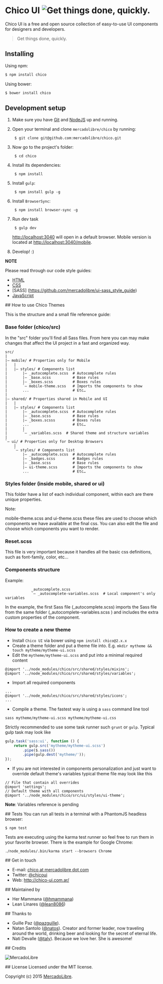 # Chico UI  ![Get things done, quickly.](http://isitmaintained.com/badge/resolution/mercadolibre/chico.svg "Get things done, quickly.")

Chico UI is a free and open source collection of easy-to-use UI components for designers and developers.

> Get things done, quickly.


## Installing

Using npm:

```bash
$ npm install chico
```

Using bower:

```bash
$ bower install chico
```

## Development setup

1. Make sure you have [Git](http://git-scm.com/) and [NodeJS](http://nodejs.org/)
   up and running.

2. Open your terminal and clone `mercadolibre/chico` by running:

        $ git clone git@github.com:mercadolibre/chico.git

3. Now go to the project's folder:

        $ cd chico

4. Install its dependencies:

        $ npm install

5. Install `gulp`:

        $ npm install gulp -g

6. Install `BrowserSync`:

        $ npm install browser-sync -g

7. Run dev task

        $ gulp dev

    [http://localhost:3040](http://localhost:3040/) will open in a default browser. Mobile version is located at [http://localhost:3040/mobile](http://localhost:3040/mobile).

8. Develop! :)

**NOTE**

Please read through our code style guides:
- [HTML](https://github.com/mercadolibre/html-style-guide)
- [CSS](https://github.com/mercadolibre/css-style-guide)
- [SASS] (https://github.com/mercadolibre/ui-sass_style_guide)
- [JavaScript](https://github.com/mercadolibre/javascript-style-guide)

## How to use Chico Themes

This is the structure and a small file reference guide:

### Base folder (chico/src)

In the "src" folder you'll find all Sass files. From here you can may make changes that affect the UI project in a fast and organized way.

```
src/
|
|– mobile/ # Properties only for Mobile 
|   |
|   |– styles/ # Components list
|       |– _autocomplete.scss  # Autocomplete rules
|       |– _base.scss          # Base rules
|       |– _boxes.scss         # Boxes rules
|       `– mobile-theme.scss   # Imports the components to show
|       ...                    # Etc…
|   
|– shared/ # Properties shared in Mobile and UI
|   |
|   |– styles/ # Components list
|       |– _autocomplete.scss  # Autocomplete rules
|       |– _base.scss          # Base rules
|       |– _boxes.scsss        # Boxes rules
|       ...                    # Etc…
|       |
|       `– _variables.scss  # Shared theme and structure variables
|
`– ui/ # Properties only for Desktop Browsers
    |
    `– styles/ # Components list
        |– _autocomplete.scss  # Autocomplete rules
        |– _badges.scss        # Badges rules
        |– _base.scss          # Base rules
        |– ui-theme.scss       # Imports the components to show
        ...                    # Etc…
```

### Styles folder (inside mobile, shared or ui)

This folder have a list of each individual component, within each are there unique properties.

Note:

mobile-theme.scss and ui-theme.scss these files are used to choose which components we have available at the final css. You can also edit the file and choose which components you want to render.

### Reset.scss

This file is very important because it handles all the basic css definitions, such as font-family, color, etc...

### Components structure

Example:

```
            _autocomplete.scss
            `– _autocomplete-variables.scss  # Local component's only variables
```

In the example, the first Sass file (_autocomplete.scss) imports the Sass file from the same folder (_autocomplete-variables.scss ) and includes the extra custom properties of the component.

### How to create a new theme

  * Install `Chico UI` via bower using `npm install chico@2.x.x`
  * Create a theme folder and put a theme file into. E.g. `mkdir mytheme && touch mytheme/mytheme-ui.scss`
  * Edit the `mytheme/mytheme-ui.scss` and put into a minimal required content

```
@import '../node_modules/chico/src/shared/styles/mixins';
@import '../node_modules/chico/src/shared/styles/variables';
```

  * Import all required components

```
...
@import '../node_modules/chico/src/shared/styles/icons';
...
```

  * Compile a theme. The fastest way is using a `sass` command line tool

```sass mytheme/mytheme-ui.scss mytheme/mytheme-ui.css```

Strictly recommended to use some task runner such `grunt` or `gulp`. Typical gulp task may look like

```js
gulp.task('sass:ui', function () {
    return gulp.src('mytheme/mytheme-ui.scss')
        .pipe($.sass())
        .pipe(gulp.dest('mytheme/'));
});
```
  * If you are not interested in components personalization and just want to override default theme's variables
    typical theme file may look like this

```
// File that contain all overrides
@import 'settings';
// Default theme with all components
@import '../node_modules/chico/src/ui/styles/ui-theme';
```

**Note**: Variables reference is pending


## Tests
You can run all tests in a terminal with a PhantomJS headless browser:

    $ npm test

Tests are executing using the karma test runner so feel free to run them in your favorite browser. There is the example
  for Google Chrome:

    ./node_modules/.bin/karma start --browsers Chrome


## Get in touch

- E-mail: [chico at mercadolibre dot com](mailto:chico@mercadolibre.com)
- Twitter: [@chicoui](https://twitter.com/chicoui)
- Web: http://chico-ui.com.ar/

## Maintained by

- Her Mammana ([@hmammana](https://twitter.com/hmammana))
- Lean Linares ([@lean8086](https://twitter.com/lean8086))

## Thanks to

- Guille Paz ([@pazguille](https://twitter.com/pazguille)).
- Natan Santolo ([@natos](https://twitter.com/natos)). Creator and former leader, now traveling around the world, drinking beer and looking for the secret of eternal life.
- Nati Devalle ([@taly](https://twitter.com/taly)). Because we love her. She is awesome!


## Credits

![MercadoLibre](http://static.mlstatic.com/org-img/chico/img/logo-mercadolibre-new.png)

## License
Licensed under the MIT license.

Copyright (c) 2015 [MercadoLibre](http://github.com/mercadolibre).
